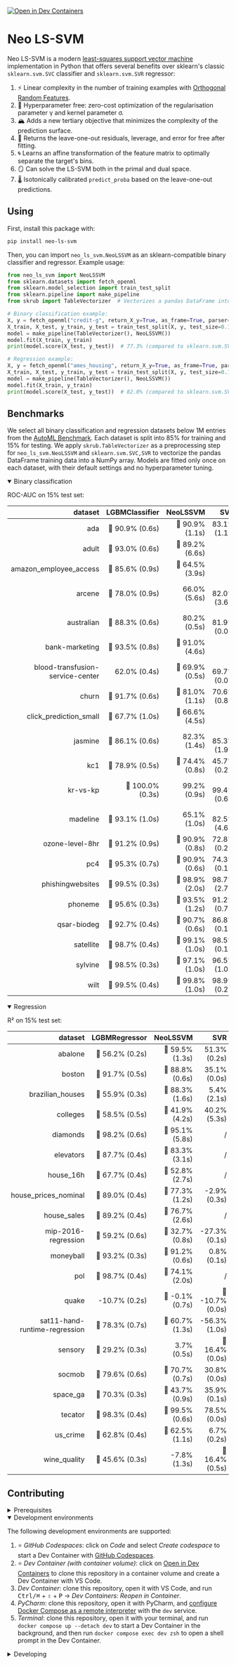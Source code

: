 [![Open in Dev Containers](https://img.shields.io/static/v1?label=Dev%20Containers&message=Open&color=blue&logo=visualstudiocode)](https://vscode.dev/redirect?url=vscode://ms-vscode-remote.remote-containers/cloneInVolume?url=https://github.com/lsorber/neo-ls-svm)

# Neo LS-SVM

Neo LS-SVM is a modern [least-squares support vector machine](https://en.wikipedia.org/wiki/Least-squares_support_vector_machine) implementation in Python that offers several benefits over sklearn's classic `sklearn.svm.SVC` classifier and `sklearn.svm.SVR` regressor:

1. ⚡ Linear complexity in the number of training examples with [Orthogonal Random Features](https://arxiv.org/abs/1610.09072).
2. 🚀 Hyperparameter free: zero-cost optimization of the regularisation parameter γ and kernel parameter σ.
3. 🏔️ Adds a new tertiary objective that minimizes the complexity of the prediction surface.
4. 🎁 Returns the leave-one-out residuals, leverage, and error for free after fitting.
5. 🌀 Learns an affine transformation of the feature matrix to optimally separate the target's bins.
6. 🪞 Can solve the LS-SVM both in the primal and dual space.
7. 🌡️ Isotonically calibrated `predict_proba` based on the leave-one-out predictions.

## Using

First, install this package with:
```bash
pip install neo-ls-svm
```

Then, you can import `neo_ls_svm.NeoLSSVM` as an sklearn-compatible binary classifier and regressor. Example usage:

```python
from neo_ls_svm import NeoLSSVM
from sklearn.datasets import fetch_openml
from sklearn.model_selection import train_test_split
from sklearn.pipeline import make_pipeline
from skrub import TableVectorizer  # Vectorizes a pandas DataFrame into a NumPy array.

# Binary classification example:
X, y = fetch_openml("credit-g", return_X_y=True, as_frame=True, parser="auto")
X_train, X_test, y_train, y_test = train_test_split(X, y, test_size=0.15, random_state=42)
model = make_pipeline(TableVectorizer(), NeoLSSVM())
model.fit(X_train, y_train)
print(model.score(X_test, y_test))  # 77.3% (compared to sklearn.svm.SVC's 70.7%)

# Regression example:
X, y = fetch_openml("ames_housing", return_X_y=True, as_frame=True, parser="auto")
X_train, X_test, y_train, y_test = train_test_split(X, y, test_size=0.15, random_state=42)
model = make_pipeline(TableVectorizer(), NeoLSSVM())
model.fit(X_train, y_train)
print(model.score(X_test, y_test))  # 82.0% (compared to sklearn.svm.SVR's -11.8%)
```

## Benchmarks

We select all binary classification and regression datasets below 1M entries from the [AutoML Benchmark](https://arxiv.org/abs/2207.12560). Each dataset is split into 85% for training and 15% for testing. We apply `skrub.TableVectorizer` as a preprocessing step for `neo_ls_svm.NeoLSSVM` and `sklearn.svm.SVC,SVR` to vectorize the pandas DataFrame training data into a NumPy array. Models are fitted only once on each dataset, with their default settings and no hyperparameter tuning.

<details open>
<summary>Binary classification</summary>

ROC-AUC on 15% test set:

|                          dataset |   LGBMClassifier |        NeoLSSVM |             SVC |
|---------------------------------:|-----------------:|----------------:|----------------:|
|                              ada |  🥈 90.9% (0.6s) | 🥇 90.9% (1.1s) |    83.1% (1.1s) |
|                            adult |  🥇 93.0% (0.6s) | 🥈 89.2% (6.6s) |               / |
|           amazon_employee_access |  🥇 85.6% (0.9s) | 🥈 64.5% (3.9s) |               / |
|                           arcene |  🥈 78.0% (0.9s) |    66.0% (5.6s) | 🥇 82.0% (3.6s) |
|                       australian |  🥇 88.3% (0.6s) |    80.2% (0.5s) | 🥈 81.9% (0.0s) |
|                   bank-marketing |  🥇 93.5% (0.8s) | 🥈 91.0% (4.6s) |               / |
| blood-transfusion-service-center |     62.0% (0.4s) | 🥇 69.9% (0.5s) | 🥈 69.7% (0.0s) |
|                            churn |  🥇 91.7% (0.6s) | 🥈 81.0% (1.1s) |    70.6% (0.8s) |
|           click_prediction_small |  🥇 67.7% (1.0s) | 🥈 66.6% (4.5s) |               / |
|                          jasmine |  🥇 86.1% (0.6s) |    82.3% (1.4s) | 🥈 85.3% (1.9s) |
|                              kc1 |  🥇 78.9% (0.5s) | 🥈 74.4% (0.8s) |    45.7% (0.2s) |
|                         kr-vs-kp | 🥇 100.0% (0.3s) |    99.2% (0.9s) | 🥈 99.4% (0.6s) |
|                         madeline |  🥇 93.1% (1.0s) |    65.1% (1.0s) | 🥈 82.5% (4.6s) |
|                  ozone-level-8hr |  🥇 91.2% (0.9s) | 🥈 90.9% (0.8s) |    72.8% (0.2s) |
|                              pc4 |  🥇 95.3% (0.7s) | 🥈 90.9% (0.6s) |    74.3% (0.1s) |
|                 phishingwebsites |  🥇 99.5% (0.3s) | 🥈 98.9% (2.0s) |    98.7% (2.7s) |
|                          phoneme |  🥇 95.6% (0.3s) | 🥈 93.5% (1.2s) |    91.2% (0.7s) |
|                      qsar-biodeg |  🥇 92.7% (0.4s) | 🥈 90.7% (0.6s) |    86.8% (0.1s) |
|                        satellite |  🥈 98.7% (0.4s) | 🥇 99.1% (1.0s) |    98.5% (0.1s) |
|                          sylvine |  🥇 98.5% (0.3s) | 🥈 97.1% (1.0s) |    96.5% (1.0s) |
|                             wilt |  🥈 99.5% (0.4s) | 🥇 99.8% (1.0s) |    98.9% (0.2s) |

</details>

<details open>
<summary>Regression</summary>

R² on 15% test set:

|                       dataset |   LGBMRegressor |        NeoLSSVM |              SVR |
|------------------------------:|----------------:|----------------:|-----------------:|
|                       abalone | 🥈 56.2% (0.2s) | 🥇 59.5% (1.3s) |     51.3% (0.2s) |
|                        boston | 🥇 91.7% (0.5s) | 🥈 88.8% (0.6s) |     35.1% (0.0s) |
|              brazilian_houses | 🥈 55.9% (0.3s) | 🥇 88.3% (1.6s) |      5.4% (2.1s) |
|                      colleges | 🥇 58.5% (0.5s) | 🥈 41.9% (4.2s) |     40.2% (5.3s) |
|                      diamonds | 🥇 98.2% (0.6s) | 🥈 95.1% (5.8s) |                / |
|                     elevators | 🥇 87.7% (0.4s) | 🥈 83.3% (3.1s) |                / |
|                     house_16h | 🥇 67.7% (0.4s) | 🥈 52.8% (2.7s) |                / |
|          house_prices_nominal | 🥇 89.0% (0.4s) | 🥈 77.3% (1.2s) |     -2.9% (0.3s) |
|                   house_sales | 🥇 89.2% (0.4s) | 🥈 76.7% (2.6s) |                / |
|           mip-2016-regression | 🥇 59.2% (0.6s) | 🥈 32.7% (0.8s) |    -27.3% (0.1s) |
|                     moneyball | 🥇 93.2% (0.3s) | 🥈 91.2% (0.6s) |      0.8% (0.1s) |
|                           pol | 🥇 98.7% (0.4s) | 🥈 74.1% (2.0s) |                / |
|                         quake |   -10.7% (0.2s) | 🥇 -0.1% (0.7s) | 🥈 -10.7% (0.0s) |
| sat11-hand-runtime-regression | 🥇 78.3% (0.7s) | 🥈 60.7% (1.3s) |    -56.3% (1.0s) |
|                       sensory | 🥇 29.2% (0.3s) |     3.7% (0.5s) |  🥈 16.4% (0.0s) |
|                        socmob | 🥇 79.6% (0.6s) | 🥈 70.7% (0.7s) |     30.8% (0.0s) |
|                      space_ga | 🥇 70.3% (0.3s) | 🥈 43.7% (0.9s) |     35.9% (0.1s) |
|                       tecator | 🥈 98.3% (0.4s) | 🥇 99.5% (0.6s) |     78.5% (0.0s) |
|                      us_crime | 🥇 62.8% (0.4s) | 🥈 62.5% (1.1s) |      6.7% (0.2s) |
|                  wine_quality | 🥇 45.6% (0.3s) |    -7.8% (1.3s) |  🥈 16.4% (0.5s) |

</details>

## Contributing

<details>
<summary>Prerequisites</summary>

<details>
<summary>1. Set up Git to use SSH</summary>

1. [Generate an SSH key](https://docs.github.com/en/authentication/connecting-to-github-with-ssh/generating-a-new-ssh-key-and-adding-it-to-the-ssh-agent#generating-a-new-ssh-key) and [add the SSH key to your GitHub account](https://docs.github.com/en/authentication/connecting-to-github-with-ssh/adding-a-new-ssh-key-to-your-github-account).
1. Configure SSH to automatically load your SSH keys:
    ```sh
    cat << EOF >> ~/.ssh/config
    Host *
      AddKeysToAgent yes
      IgnoreUnknown UseKeychain
      UseKeychain yes
    EOF
    ```

</details>

<details>
<summary>2. Install Docker</summary>

1. [Install Docker Desktop](https://www.docker.com/get-started).
    - Enable _Use Docker Compose V2_ in Docker Desktop's preferences window.
    - _Linux only_:
        - Export your user's user id and group id so that [files created in the Dev Container are owned by your user](https://github.com/moby/moby/issues/3206):
            ```sh
            cat << EOF >> ~/.bashrc
            export UID=$(id --user)
            export GID=$(id --group)
            EOF
            ```

</details>

<details>
<summary>3. Install VS Code or PyCharm</summary>

1. [Install VS Code](https://code.visualstudio.com/) and [VS Code's Dev Containers extension](https://marketplace.visualstudio.com/items?itemName=ms-vscode-remote.remote-containers). Alternatively, install [PyCharm](https://www.jetbrains.com/pycharm/download/).
2. _Optional:_ install a [Nerd Font](https://www.nerdfonts.com/font-downloads) such as [FiraCode Nerd Font](https://github.com/ryanoasis/nerd-fonts/tree/master/patched-fonts/FiraCode) and [configure VS Code](https://github.com/tonsky/FiraCode/wiki/VS-Code-Instructions) or [configure PyCharm](https://github.com/tonsky/FiraCode/wiki/Intellij-products-instructions) to use it.

</details>

</details>

<details open>
<summary>Development environments</summary>

The following development environments are supported:

1. ⭐️ _GitHub Codespaces_: click on _Code_ and select _Create codespace_ to start a Dev Container with [GitHub Codespaces](https://github.com/features/codespaces).
1. ⭐️ _Dev Container (with container volume)_: click on [Open in Dev Containers](https://vscode.dev/redirect?url=vscode://ms-vscode-remote.remote-containers/cloneInVolume?url=https://github.com/lsorber/neo-ls-svm) to clone this repository in a container volume and create a Dev Container with VS Code.
1. _Dev Container_: clone this repository, open it with VS Code, and run <kbd>Ctrl/⌘</kbd> + <kbd>⇧</kbd> + <kbd>P</kbd> → _Dev Containers: Reopen in Container_.
1. _PyCharm_: clone this repository, open it with PyCharm, and [configure Docker Compose as a remote interpreter](https://www.jetbrains.com/help/pycharm/using-docker-compose-as-a-remote-interpreter.html#docker-compose-remote) with the `dev` service.
1. _Terminal_: clone this repository, open it with your terminal, and run `docker compose up --detach dev` to start a Dev Container in the background, and then run `docker compose exec dev zsh` to open a shell prompt in the Dev Container.

</details>

<details>
<summary>Developing</summary>

- This project follows the [Conventional Commits](https://www.conventionalcommits.org/) standard to automate [Semantic Versioning](https://semver.org/) and [Keep A Changelog](https://keepachangelog.com/) with [Commitizen](https://github.com/commitizen-tools/commitizen).
- Run `poe` from within the development environment to print a list of [Poe the Poet](https://github.com/nat-n/poethepoet) tasks available to run on this project.
- Run `poetry add {package}` from within the development environment to install a run time dependency and add it to `pyproject.toml` and `poetry.lock`. Add `--group test` or `--group dev` to install a CI or development dependency, respectively.
- Run `poetry update` from within the development environment to upgrade all dependencies to the latest versions allowed by `pyproject.toml`.
- Run `cz bump` to bump the package's version, update the `CHANGELOG.md`, and create a git tag.

</details>
